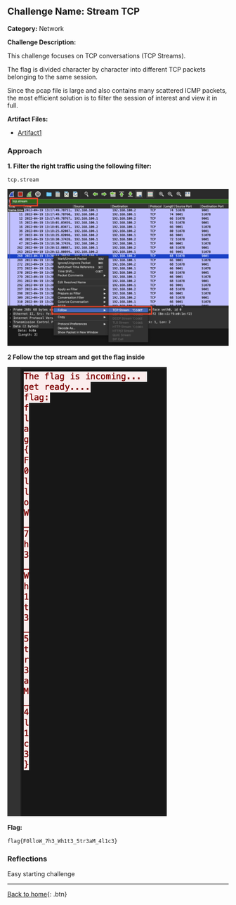 ## Challenge Name: Stream TCP
**Category:** Network

**Challenge Description:** 

This challenge focuses on TCP conversations (TCP Streams).

The flag is divided character by character into different TCP packets belonging to the same session.

Since the pcap file is large and also contains many scattered ICMP packets, the most efficient solution is to filter the session of interest and view it in full.

**Artifact Files:**
* [Artifact1](/olicyber-training/network/07-StreamTCP/artifacts/nw-intro07.pcapng)


### Approach

**1.  Filter the right traffic using the following filter:**

```
tcp.stream
```

![img](</olicyber-training/network/07-StreamTCP/images/img1.png>)

**2 Follow the tcp stream and get the flag inside**

![img](</olicyber-training/network/07-StreamTCP/images/img2.png>)

**Flag:**
```
flag{F0lloW_7h3_Wh1t3_5tr3aM_4l1c3}
```


### Reflections
Easy starting challenge
  

---
[Back to home](<link>){: .btn}
